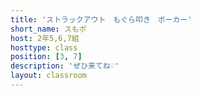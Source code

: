 ```yaml
---
title: 'ストラックアウト　もぐら叩き　ポーカー'
short_name: スもポ
host: 2年5,6,7組
hosttype: class
position: [3, 7]
description: 'ぜひ来てね♡'
layout: classroom
---
```

